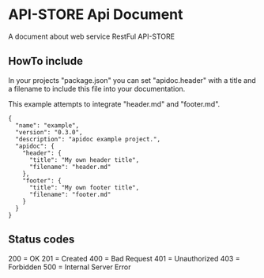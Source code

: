 # API-STORE Api Document

A document about web service RestFul API-STORE

## <span id="api-example-for-a-submenu-entry">HowTo include</span>

In your projects "package.json" you can set "apidoc.header" with a title and a filename to include this file into your documentation.

This example attempts to integrate "header.md" and "footer.md".

    {
      "name": "example",
      "version": "0.3.0",
      "description": "apidoc example project.",
      "apidoc": {
        "header": {
          "title": "My own header title",
          "filename": "header.md"
        },
        "footer": {
          "title": "My own footer title",
          "filename": "footer.md"
        }
      }
    }

## <span id="api-example-for-a-submenu-entry2">Status codes</span>
200 = OK
201 = Created
400 = Bad Request
401 = Unauthorized
403 = Forbidden
500 = Internal Server Error